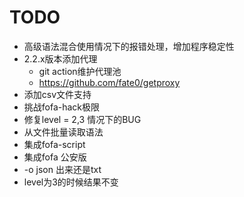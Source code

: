 # TODO

+ 高级语法混合使用情况下的报错处理，增加程序稳定性
+ 2.2.x版本添加代理
  + git action维护代理池
  + https://github.com/fate0/getproxy
+ 添加csv文件支持
+ 挑战fofa-hack极限
+ 修复level = 2,3 情况下的BUG
+ 从文件批量读取语法
+ 集成fofa-script
+ 集成fofa 公安版
+ -o json 出来还是txt
+ level为3的时候结果不变

